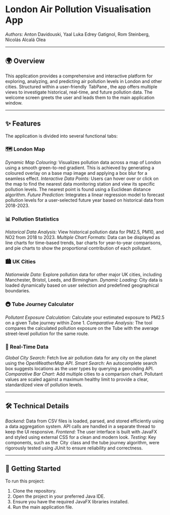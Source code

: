 # London Air Pollution Visualisation App

*Authors:* Anton Davidouski, Yaal Luka Edrey Gatignol, Rom Steinberg, Nicolás Alcalá Olea

---

## 🌍 Overview

This application provides a comprehensive and interactive platform for exploring, analyzing, and predicting air pollution levels in London and other cities. Structured within a user-friendly ⁠ TabPane ⁠, the app offers multiple views to investigate historical, real-time, and future pollution data. The welcome screen greets the user and leads them to the main application window.

---

## ✨ Features

The application is divided into several functional tabs:

### 🗺️ London Map
*Dynamic Map Colouring:* Visualizes pollution data across a map of London using a smooth green-to-red gradient. This is achieved by generating a coloured overlay on a base map image and applying a box blur for a seamless effect.
*Interactive Data Points:* Users can hover over or click on the map to find the nearest data monitoring station and view its specific pollution levels. The nearest point is found using a Euclidean distance algorithm.
*Future Prediction:* Integrates a linear regression model to forecast pollution levels for a user-selected future year based on historical data from 2018-2023.

### 📊 Pollution Statistics
*Historical Data Analysis:* View historical pollution data for PM2.5, PM10, and NO2 from 2018 to 2023.
*Multiple Chart Formats:* Data can be displayed as line charts for time-based trends, bar charts for year-to-year comparisons, and pie charts to show the proportional contribution of each pollutant.

### 🏙️ UK Cities
*Nationwide Data:* Explore pollution data for other major UK cities, including Manchester, Bristol, Leeds, and Birmingham.
*Dynamic Loading:* City data is loaded dynamically based on user selection and predefined geographical boundaries.

### 🚇 Tube Journey Calculator
*Pollutant Exposure Calculation:* Calculate your estimated exposure to PM2.5 on a given Tube journey within Zone 1.
*Comparative Analysis:* The tool compares the calculated pollution exposure on the Tube with the average street-level pollution for the same route.

### 📡 Real-Time Data
*Global City Search:* Fetch live air pollution data for any city on the planet using the *OpenWeatherMap API*.
*Smart Search:* An autocomplete search box suggests locations as the user types by querying a geocoding API.
*Comparative Bar Chart:* Add multiple cities to a comparison chart. Pollutant values are scaled against a maximum healthy limit to provide a clear, standardized view of pollution levels.

---

## 🛠️ Technical Details

*Backend:* Data from CSV files is loaded, parsed, and stored efficiently using a data aggregation system. API calls are handled in a separate thread to keep the UI responsive.
*Frontend:* The user interface is built with JavaFX and styled using external CSS for a clean and modern look.
*Testing:* Key components, such as the ⁠ City ⁠ class and the tube journey algorithm, were rigorously tested using JUnit to ensure reliability and correctness.

---

## 🚀 Getting Started

To run this project:

1.  Clone the repository.
2.  Open the project in your preferred Java IDE.
3.  Ensure you have the required JavaFX libraries installed.
4.  Run the main application file.
